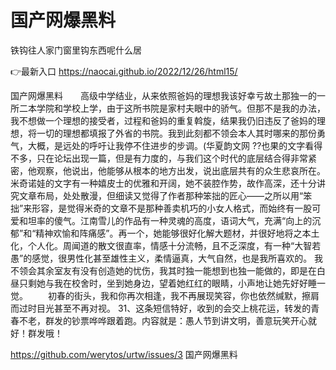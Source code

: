 # 国产网爆黑料
铁钩往人家门窗里钩东西呢什么居

👉最新入口 https://naocai.github.io/2022/12/26/html15/

国产网爆黑料　　高级中学结业，从来依照爸妈的理想我该好幸亏故土那独一的一所二本学院和学校上学，由于这所书院是家村夫眼中的骄气。但那不是我的办法，我不想做一个理想的接受者，过程和爸妈的重复斡旋，结果我仍旧违反了爸妈的理想，将一切的理想都填报了外省的书院。我到此刻都不领会本人其时哪来的那份勇气，大概，是远处的呼吁让我停不住进步的步调。(华夏韵文网
??也果的文字看得不多，只在论坛出现一篇，但是有力度的，与我们这个时代的底层结合得非常紧密，他观察，他说出，他能够从根本的地方出发，说出底层共有的众生悲哀所在。米奇诺娃的文字有一种嬉皮士的优雅和开阔，她不装腔作势，故作高深，还十分讲究文章布局，处处散漫，但细读又觉得了作者那种笨拙的匠心——之所以用“笨拙”来形容，是觉得米奇的文章不是那种善卖机巧的小女人格式，而始终有一股可爱和坦率的傻气。江南雪儿的作品有一种灵魂的高度，语词大气，充满“向上的沉郁”和“精神欢愉和阵痛感”。再一个，她能够很好化解大题材，并很好地将之本土化，个人化。周闻道的散文很直率，情感十分流畅，且不乏深度，有一种“大智若愚”的感觉，很男性化甚至雄性主义，柔情逼真，大气自然，也是我所喜欢的。
我不领会其余室友有没有创造她的忧伤，我其时独一能想到也独一能做的，即是在白昼只剩她与我在校舍时，坐到她身边，望着她红红的眼睛，小声地让她先好好睡一觉。
　　初春的街头，我和你再次相逢，我不再展现笑容，你也依然缄默，擦肩而过时目光甚至不再对视。
		31、这条短信特好，收到的会交上桃花运，转发的青春不老，群发的钞票哗哗跟着跑。内容就是：愚人节到讲文明，善意玩笑开心就好！群发哦！

https://github.com/werytos/urtw/issues/3
国产网爆黑料
